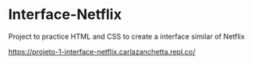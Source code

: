 # Interface-Netflix
Project to practice HTML and CSS to create a interface similar of Netflix

https://projeto-1-interface-netflix.carlazanchetta.repl.co/
